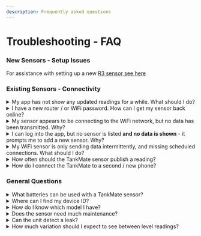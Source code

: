 ```yaml
---
description: Frequently asked questions
---
```


# Troubleshooting - FAQ

### New Sensors - Setup Issues

For assistance with setting up a new [R3 sensor see here](tankmate-user-guide/tankmate-wifi-sensors/tankmate-r3-wifi-sensors/set-up-a-new-r3-sensor/)&#x20;

### Existing Sensors - Connectivity

<details>

<summary>My app has not show any updated readings for a while. What should I do?</summary>

On the main dashboard screen of the app - swipe down to refresh the data. If the **last reading date/time** was more than 24 hours ago, you may need to [check the sensor unit](wi-fi-connectivity/check-connectivity-v2-and-r3w-wifi-sensors.md) or the network connection. Common causes include:

* An issue with the **WiFi network** (router turned off, new network name / password)&#x20;
* Low battery on the sensor
* WiFi credentials cleared / lost

</details>

<details>

<summary>I have a new router / or WiFi password. How can I get my sensor back online?</summary>

See links below for reconnecting a TankMate product to a network:

* [R3 Sensor](wi-fi-connectivity/reconnect-r3-wi-fi-level-sensor.md)
* [v2 Sensor](wi-fi-connectivity/reconnect-v2-wi-fi-level-sensor.md)
* [v1 Sensor](wi-fi-connectivity/reconnect-v1-level-sensor.md)

</details>

<details>

<summary>My sensor appears to be connecting to the WiFi network, but no data has been transmitted. Why?</summary>

Check that the unit is running an **up-to-date firmware version**. [See here for details](wi-fi-connectivity/firmware-update-august-2023.md).

</details>

<details>

<summary>I can log into the app, but no sensor is listed <strong>and no data is shown</strong> - it prompts me to add a new sensor. Why?</summary>

This usually indicates that:

* You may have **created a second account** - in the app, go to **Settings > Account** and check which email you have signed in with.  If in doubt, log out, and try log in with a different email address!
* Or the sensor has been **deleted from the account** at some point - via the Settings > Sensor / Tank Settings screen. You can simply add the sensor again from the "Add New Sensor" screen.

</details>

<details>

<summary>My WiFi sensor is only sending data intermittently, and missing scheduled connections. What should I do?</summary>

On the main dashboard screen of the app - check the **received signal strength** (RSSI) of your TankMate unit (last known connection only). Common causes include:

* **Weak** **WiFi signal strength**
* **Obstructions** between the router and the tank (e.g. overgrown foilage)
* [See here for troubleshooting suggestions](wi-fi-connectivity/intermittent-data-issue-wifi.md)

</details>

<details>

<summary>How often should the TankMate sensor publish a reading?</summary>

By default, the sensor will send an updated level reading **every 12 hours** (2 per day). This can be **adjusted** in the mobile app under **Settings > Sensor / Tank Settings > Reading Frequency**. Having more readings per day will increase the accuracy of your daily water usage calculations, but will reduce battery life.

For the **R3W WiFi** sensor, a reading can be published to the server every 15 minutes (96 readings per day).

**If an alert is set**, the sensor will wake up to take a reading according to the reading interval set in the app (1 hour for WiFi sensors, adjustable for LTE). If the alert threshold is broken, the sensor will connect and send data.

For an **R3L** **Cellular / LTE** sensor, the maximum number of connections per day is 4. However, the sensor can be set to take a **reading every 15, 30 or 60 minutes** to check if an alert threshold has been broken. This allows users to gather more data, and receive timely alerts - without wasting power on frequent cellular connections.

</details>

<details>

<summary>How do I connect the TankMate to a second / new phone?</summary>

The TankMate unit **maintains a connection with your router / WiFi network** to be able to upload data to our servers - there is **no direct link to any mobile phone**.

Any phone or web browser can log in and see the same tank data, provided you are using the **same TankMate login details (email + password)**. You do not need to create a second account to monitor the sensor on a second phone.

* NOTE: using SIGN IN WITH APPLE will not support multiple phone logins

</details>

### General Questions

<details>

<summary>What batteries can be used with a TankMate sensor?</summary>

* 3 x AA Energizer Ultimate Lithium - **recommended\***&#x20;
* 3 x AA alkaline

**\*** **Battery life estimates in the app** are based on this type. If alkaline are used, the estimated battery life remaining will be less accurate, and the battery icon will appear half full.

</details>

<details>

<summary>Where can I find my device ID?</summary>

For new **R3W** and **R3L** sensors, the sensor will have a **QR code** attached to the base of the unit. Here you can find the device ID.&#x20;

Note: v2 sensors do not have a QR code. \
For existing sensors, you can also see the device ID in the TankMate app:

* The device ID can be found on the **home screen** of the app once logged in. To see the sensor details, click on the 'down arrow' icon to **expand the white box** on the home screen.&#x20;
* Alternatively, the device ID be found under **Settings > Sensor / Tank Settings**

</details>

<details>

<summary>How do I know which model I have?</summary>

Prior to 2022, only v1 and v2 WiFi models were sold - **v2 models use a submersible pressure sensor** with a cable. R3 models do not have an external cable - they use an internal radar sensor.

**TIP**: if you are not sure, you can check the **device ID**:

* v2 Sensors start with "esp-"
* R3W sensors start with "R3W"
* R3L sensors start with "R3L"

</details>

<details>

<summary>Does the sensor need much maintenance?</summary>

Very little, other than battery replacements.&#x20;

For **v1 / v2 sensors**, It is recommended to **clean the sensor probe annually**, by rinsing out any silt that has built up from the tank floor. The end cap be be unscrewed to make this easier. (Touching the **sensor diaphragm** inside the end cap should be **avoided**.)

</details>

<details>

<summary>Can the unit detect a leak?</summary>

**Yes**. **If the "Abnormal Usage Alert" has been enabled in the app** (Alerts tab) - the sensor will wake and take a reading **every hour**. If the level has dropped below the threshold set (under Alerts in the app), an abnormal usage alert will be sent as a **pop-up notification**.

Slow leaks are harder to detect. The best way to do this is to set the unit to update hourly (or every 15 minutes), and then compare the level readings after a sustained period of inactivity, e.g. 12 midnight through to 6am (or longer if possible).

</details>

<details>

<summary>How much variation should I expect to see between level readings?</summary>

Slight **variations** between level readings of **1-2mm** can be expected. While the sensor readings are extremely stable, a small variation in reading height can have a big effect on the volume calculations - in litres.

\
E.g. a **1mm** change in reading height on a 25,000L tank represents approximately **10L**. Which is only 0.04% of the tank volume! Therefore a 40L volume variation with a 2 x 25,000L tank setup would not be uncommon.

</details>
